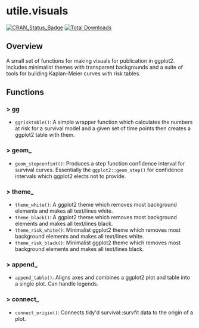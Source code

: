 # utile.visuals
[![CRAN_Status_Badge](https://www.r-pkg.org/badges/version/utile.visuals)](https://CRAN.R-project.org/package=utile.visuals)
[![Total Downloads](https://cranlogs.r-pkg.org/badges/grand-total/utile.visuals)](https://CRAN.R-project.org/package=utile.visuals)

## Overview
A small set of functions for making visuals for publication in ggplot2. Includes minimalist themes with transparent backgrounds and a suite of tools for building Kaplan-Meier curves with risk tables.

## Functions
### > gg
- `ggrisktable()`: A simple wrapper function which calculates the numbers at risk for a survival model and a given set of time points then creates a ggplot2 table with them.

### > geom_
- `geom_stepconfint()`: Produces a step function confidence interval for survival curves. Essentially the `ggplot2::geom_step()` for confidence intervals which ggplot2 elects not to provide.

### > theme_
- `theme_white()`: A ggplot2 theme which removes most background elements and makes all text/lines white.
- `theme_black()`: A ggplot2 theme which removes most background elements and makes all text/lines black.
- `theme_risk_white()`: Minimalist ggplot2 theme which removes most background elements and makes all text/lines white.
- `theme_risk_black()`: Minimalist ggplot2 theme which removes most background elements and makes all text/lines black.

### > append_
- `append_table()`: Aligns axes and combines a ggplot2 plot and table into a single plot. Can handle legends.

### > connect_
- `connect_origin()`: Connects tidy'd survival::survfit data to the origin of a plot.

